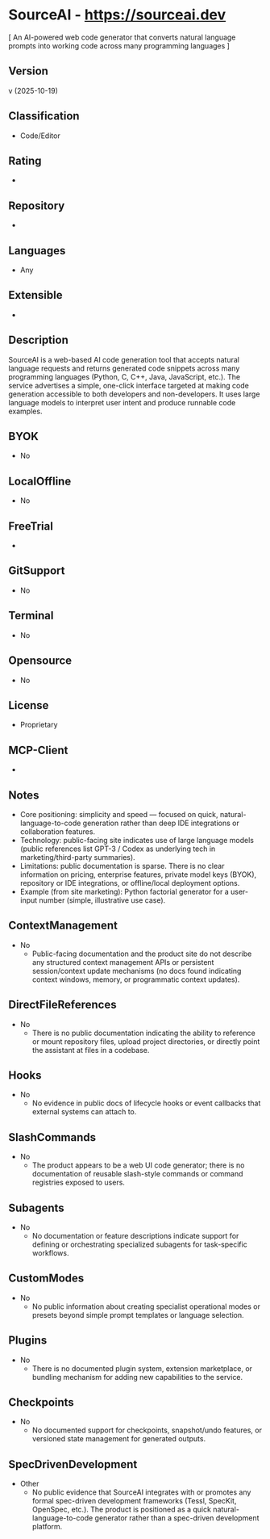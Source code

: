# SourceAI - https://sourceai.dev
[ An AI-powered web code generator that converts natural language prompts into working code across many programming languages ]

## Version
v (2025-10-19)

## Classification 
- Code/Editor

## Rating
- 
  
## Repository
- 
  
## Languages
- Any
  
## Extensible
- 
  
## Description
SourceAI is a web-based AI code generation tool that accepts natural language requests and returns generated code snippets across many programming languages (Python, C, C++, Java, JavaScript, etc.). The service advertises a simple, one-click interface targeted at making code generation accessible to both developers and non-developers. It uses large language models to interpret user intent and produce runnable code examples.

## BYOK
- No
  
## LocalOffline
- No
  
## FreeTrial
- 

## GitSupport
- No
  
## Terminal
- No
  
## Opensource
- No
  
## License
- Proprietary
  
## MCP-Client
- 

## Notes
- Core positioning: simplicity and speed — focused on quick, natural-language-to-code generation rather than deep IDE integrations or collaboration features.
- Technology: public-facing site indicates use of large language models (public references list GPT-3 / Codex as underlying tech in marketing/third-party summaries).
- Limitations: public documentation is sparse. There is no clear information on pricing, enterprise features, private model keys (BYOK), repository or IDE integrations, or offline/local deployment options.
- Example (from site marketing): Python factorial generator for a user-input number (simple, illustrative use case).

## ContextManagement
- No
  - Public-facing documentation and the product site do not describe any structured context management APIs or persistent session/context update mechanisms (no docs found indicating context windows, memory, or programmatic context updates).

## DirectFileReferences
- No
  - There is no public documentation indicating the ability to reference or mount repository files, upload project directories, or directly point the assistant at files in a codebase.

## Hooks
- No
  - No evidence in public docs of lifecycle hooks or event callbacks that external systems can attach to.

## SlashCommands
- No
  - The product appears to be a web UI code generator; there is no documentation of reusable slash-style commands or command registries exposed to users.

## Subagents
- No
  - No documentation or feature descriptions indicate support for defining or orchestrating specialized subagents for task-specific workflows.

## CustomModes
- No
  - No public information about creating specialist operational modes or presets beyond simple prompt templates or language selection.

## Plugins
- No
  - There is no documented plugin system, extension marketplace, or bundling mechanism for adding new capabilities to the service.

## Checkpoints
- No
  - No documented support for checkpoints, snapshot/undo features, or versioned state management for generated outputs.

## SpecDrivenDevelopment
- Other
  - No public evidence that SourceAI integrates with or promotes any formal spec-driven development frameworks (Tessl, SpecKit, OpenSpec, etc.). The product is positioned as a quick natural-language-to-code generator rather than a spec-driven development platform.
